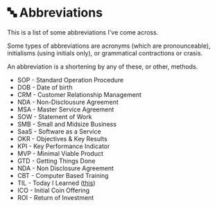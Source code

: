 # 🔤 Abbreviations

This is a list of some abbreviations I've come across.

Some types of abbreviations are acronyms \(which are pronounceable\), initialisms \(using initials only\), or grammatical contractions or crasis.

An abbreviation is a shortening by any of these, or other, methods.

* SOP - Standard Operation Procedure
* DOB - Date of birth
* CRM - Customer Relationship Management
* NDA - Non-Disclousure Agreement
* MSA - Master Service Agreement
* SOW - Statement of Work
* SMB - Small and Midsize Business
* SaaS - Software as a Service
* OKR - Objectives & Key Results
* KPI - Key Performance Indicator
* MVP - Minimal Viable Product
* GTD - Getting Things Done
* NDA - Non Disclosure Agreement
* CBT - Computer Based Training
* TIL - Today I Learned \([this](../til.md)\)
* ICO - Initial Coin Offering
* ROI - Return of Investment

